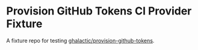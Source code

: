 # Provision GitHub Tokens CI Provider Fixture

A fixture repo for testing [ghalactic/provision-github-tokens].

[ghalactic/provision-github-tokens]: https://github.com/ghalactic/provision-github-tokens
